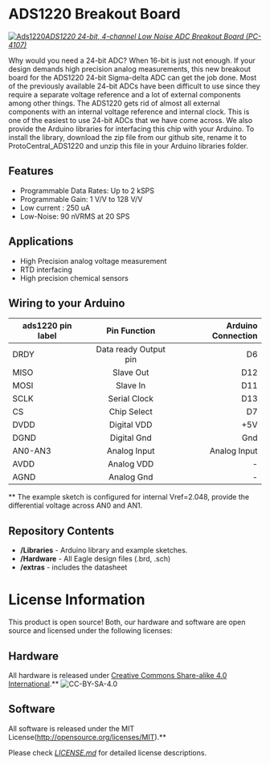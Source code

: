 ADS1220 Breakout Board
=======================

[![Ads1220](https://www.protocentral.com/3823-thickbox_default/ads1220-24-bit-4-channel-low-noise-adc-breakout-board.jpg)*ADS1220 24-bit, 4-channel Low Noise ADC Breakout Board (PC-4107)*](https://www.protocentral.com/analog-adc-boards/773-ads1220-24-bit-4-channel-low-noise-adc-breakout-board.html?search_query=ads1220&results=2)

Why would you need a 24-bit ADC? When 16-bit is just not enough. 
If your design demands high precision analog measurements, this new breakout board for the ADS1220 24-bit Sigma-delta ADC can get the job done.
Most of the previously available 24-bit ADCs have been difficult to use since they require a separate voltage reference and a lot of external components among other things. The ADS1220 gets rid of almost all external components with an internal voltage reference and internal clock. This is one of the easiest to use 24-bit ADCs that we have come across. 
We also provide the Arduino libraries for interfacing this chip with your Arduino. To install the library, download the zip file from our github site, rename it to ProtoCentral_ADS1220 and unzip this file in your Arduino libraries folder.

Features
---------
* Programmable Data Rates: Up to 2 kSPS
* Programmable Gain: 1 V/V to 128 V/V
* Low current : 250 uA
* Low-Noise: 90 nVRMS at 20 SPS

Applications
-------------
* High Precision analog voltage measurement
* RTD interfacing
* High precision chemical sensors

Wiring to your Arduino
----------------------
|ads1220 pin label| Pin Function         |Arduino Connection|
|-----------------|:--------------------:|-----------------:|
| DRDY            | Data ready Output pin|  D6              |             
| MISO            | Slave Out            |  D12             |
| MOSI            | Slave In             |  D11             |
| SCLK            | Serial Clock         |  D13             |
| CS              | Chip Select          |  D7              |
| DVDD            | Digital VDD          |  +5V             |
| DGND            | Digital Gnd          |  Gnd             |
| AN0-AN3         | Analog Input         |  Analog Input    |
| AVDD            | Analog VDD           |  -               |
| AGND            | Analog Gnd           |  -               |
  
  ** The example sketch is configured for internal Vref=2.048, provide the differential voltage across AN0 and AN1.
  

Repository Contents
-------------------
* **/Libraries** - Arduino library and example sketches.
* **/Hardware** - All Eagle design files (.brd, .sch)
* **/extras** - includes the datasheet
 

License Information
===================
This product is open source! Both, our hardware and software are open source and licensed under the following licenses:

Hardware
---------
All hardware is released under [Creative Commons Share-alike 4.0 International](http://creativecommons.org/licenses/by-sa/4.0/).**
![CC-BY-SA-4.0](https://i.creativecommons.org/l/by-sa/4.0/88x31.png)

Software
--------
All software is released under the MIT License(http://opensource.org/licenses/MIT).**

Please check [*LICENSE.md*](LICENSE.md) for detailed license descriptions.
